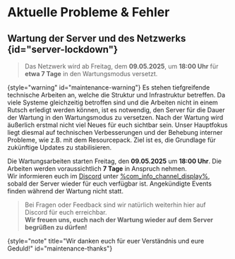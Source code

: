 # Aktuelle Probleme &amp; Fehler

## Wartung der Server und des Netzwerks {id="server-lockdown"}

> Das Netzwerk wird ab Freitag, dem **09.05.2025**, um **18:00 Uhr** für **etwa 7 Tage** in den Wartungsmodus versetzt.
>
{style="warning" id="maintenance-warning"}
<deflist>
<def title="Warum der Server in den Wartungsmodus geht" id="maintenance-reason">
Es stehen tiefgreifende technische Arbeiten an, welche die Struktur und Infrastruktur betreffen.
Da viele Systeme gleichzeitig betroffen sind und die Arbeiten nicht in einem Rutsch erledigt werden können, ist es notwendig, den Server für die Dauer der Wartung in den Wartungsmodus zu versetzen.
</def>
<def title="Was sich durch die Wartung ändert" id="maintenance-changes">
Nach der Wartung wird äußerlich erstmal nicht viel Neues für euch sichtbar sein. Unser Hauptfokus liegt diesmal auf technischen Verbesserungen und der Behebung interner Probleme, wie z.B. mit dem Resourcepack.
Ziel ist es, die Grundlage für zukünftige Updates zu stabilisieren.
</def>
<def title="Wie lange befindet sich der Server im Wartungsmodus?" id="maintenance-duration">

Die Wartungsarbeiten starten Freitag, den **09.05.2025** um **18:00 Uhr**.
Die Arbeiten werden voraussichtlich **7 Tage** in Anspruch nehmen. \
Wir informieren euch im [Discord](%dc_link%) unter [%com_info_channel_display%](%com_updates_channel%), sobald der Server wieder für euch verfügbar ist.
</def>
<def title="Was passiert mit geplanten Events während der Wartung?" id="maintenance-events">
Angekündigte Events finden während der Wartung nicht statt.
</def>
</deflist>

> Bei Fragen oder Feedback sind wir natürlich weiterhin hier auf Discord für euch erreichbar.\
> **Wir freuen uns, euch nach der Wartung wieder auf dem Server begrüßen zu dürfen!**
> 
{style="note" title="Wir danken euch für euer Verständnis und eure Geduld!" id="maintenance-thanks"}